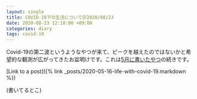 ```yaml
---
layout: single
title: COVID-19下の生活について＠2020/08/23
date: 2020-08-23 12:18:00 +09:00
categories: diary
tags: covid-19
---
```


Covid-19の第二波というようなやつが来て、ピークを越えたのではないかと希望的な観測が広がってきたお盆明けです。これは[5月に書いたやつ](./2020-05-16-life-with-covid-19.markdown)の続きです。

[Link to a post]({% link _posts/2020-05-16-life-with-covid-19.markdown %})



(書いてるとこ)



